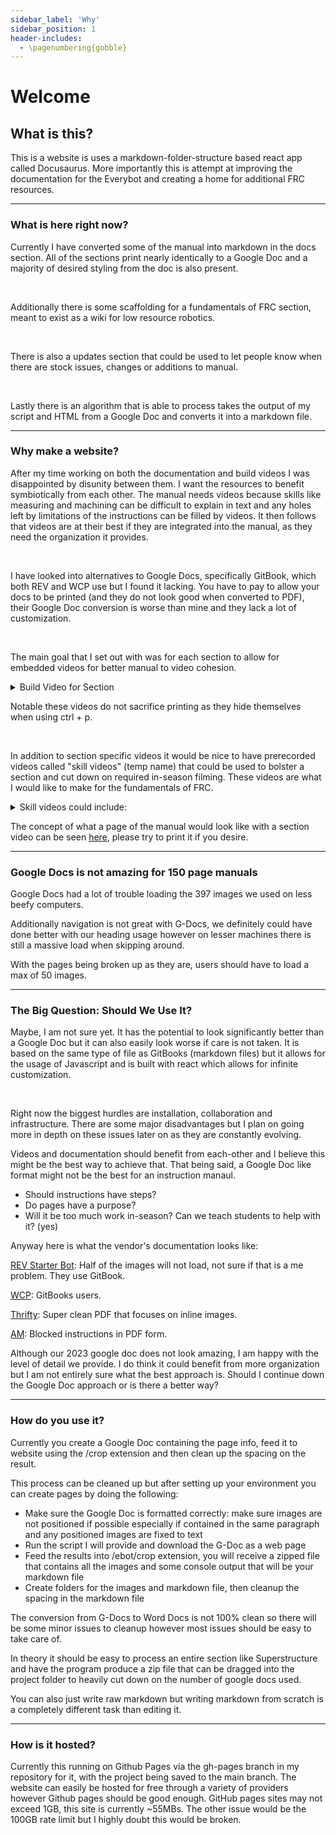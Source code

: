 ```yaml
---
sidebar_label: 'Why'
sidebar_position: 1
header-includes:
  - \pagenumbering{gobble}
---
```


# Welcome

## What is this?

This is a website is uses a markdown-folder-structure based react app called Docusaurus. More importantly this is attempt at improving the documentation for the Everybot and creating a home for additional FRC resources.

<hr/>

### What is here right now?

Currently I have converted some of the manual into markdown in the docs section. All of the sections print nearly identically to a Google Doc and a majority of desired styling from the doc is also present. 

<p> <br /> </p>

Additionally there is some scaffolding for a fundamentals of FRC section, meant to exist as a wiki for low resource robotics. 

<p> <br /> </p>

There is also a updates section that could be used to let people know when there are stock issues, changes or additions to manual.

<p> <br /> </p>

Lastly there is an algorithm that is able to process takes the output of my script and HTML from a Google Doc and converts it into a markdown file.

<hr/>

### Why make a website?

After my time working on both the documentation and build videos I was disappointed by disunity between them. I want the resources to benefit symbiotically from each other. The manual needs videos because skills like measuring and machining can be difficult to explain in text and any holes left by limitations of the instructions can be filled by videos. It then follows that videos are at their best if they are integrated into the manual, as they need the organization it provides. <p> <br /> </p>

I have looked into alternatives to Google Docs, specifically GitBook, which both REV and WCP use but I found it lacking. You have to pay to allow your docs to be printed (and they do not look good when converted to PDF), their Google Doc conversion is worse than mine and they lack a lot of customization. <p> <br /> </p>

The main goal that I set out with was for each section to allow for embedded videos for better manual to video cohesion.

<details >
    <summary>
        Build Video for Section
    </summary>
    <div>
    <iframe width="420" height="315"
        src="https://www.youtube.com/embed/def5QH7UUIU">
    </iframe>
    </div>
</details>

Notable these videos do not sacrifice printing as they hide themselves when using ctrl + p.<p> <br /> </p>

In addition to section specific videos it would be nice to have prerecorded videos called "skill videos" (temp name) that could be used to bolster a section and cut down on required in-season filming. These videos are what I would like to make for the fundamentals of FRC.

<details >
    <summary>
        Skill videos could include:
    </summary>
    <div>
        <ul>
            <li>Reading Engineering Drawings</li>
            <li>Using specific machines</li>
            <li>Dimensioning/marking and so on</li>
            <li>Basically anything from the fundamentals</li>
        </ul>
    </div>
</details>

The concept of what a page of the manual would look like with a section video can be seen [here](../manual/chassis/gearbox-assembly.md), please try to print it if you desire.

<hr/>

### Google Docs is not amazing for 150 page manuals

Google Docs had a lot of trouble loading the 397 images we used on less beefy computers.

Additionally navigation is not great with G-Docs, we definitely could have done better with our heading usage however on lesser machines there is still a massive load when skipping around.

With the pages being broken up as they are, users should have to load a max of 50 images.

<hr/>

### The Big Question: Should We Use It?

Maybe, I am not sure yet. It has the potential to look significantly better than a Google Doc but it can also easily look worse if care is not taken. It is based on the same type of file as GitBooks (markdown files) but it allows for the usage of Javascript and is built with react which allows for infinite customization. <p> <br /> </p>

Right now the biggest hurdles are installation, collaboration and infrastructure. There are some major disadvantages but I plan on going more in depth on these issues later on as they are constantly evolving. 

Videos and documentation should benefit from each-other and I believe this might be the best way to achieve that. That being said, a Google Doc like format might not be the best for an instruction manaul. 

<div>
    <ul>
        <li>Should instructions have steps?</li>
        <li>Do pages have a purpose?</li>
        <li>Will it be too much work in-season? Can we teach students to help with it? (yes)</li>
    </ul>
</div>

Anyway here is what the vendor's documentation looks like: 

[REV Starter Bot](https://docs.revrobotics.com/frc-kickoff-concepts/charged-up-2023/starter-bot-2023-rev-ion-frc/2023-rev-ion-frc-starter-bot-build-guide): Half of the images will not load, not sure if that is a me problem. They use GitBook. 

[WCP](https://docs.wcproducts.com/wcp-single-stage-gearbox/): GitBooks users.

[Thrifty](https://drive.google.com/drive/folders/1J4WqhSLfIULLtzq9aZi6ZGNaLbMHUs0I): Super clean PDF that focuses on inline images.

[AM](https://cdn.andymark.com/media/W1siZiIsIjIwMjMvMDEvMjYvMTEvNTEvNTYvOTMzZjk2M2YtNGM3ZS00ZDJkLWIwNmUtOGMxYjQ0Y2M2ZjViL1dDREMgQXNzZW1ibHkgR3VpZGUgdjEuMjYuMjMucGRmIl1d/WCDC%20Assembly%20Guide%20v1.26.23.pdf?sha=5ab842de7f106a9b): Blocked instructions in PDF form.

Although our 2023 google doc does not look amazing, I am happy with the level of detail we provide. I do think it could benefit from more organization but I am not entirely sure what the best approach is. Should I continue down the Google Doc approach or is there a better way?

<hr/>

### How do you use it?

Currently you create a Google Doc containing the page info, feed it to website using the /crop extension and then clean up the spacing on the result.

This process can be cleaned up but after setting up your environment you can create pages by doing the following: 

<div>
    <ul>
        <li>Make sure the Google Doc is formatted correctly: make sure images are not positioned if possible especially if contained in the same paragraph and any positioned images are fixed to text</li>
        <li>Run the script I will provide and download the G-Doc as a web page</li>
        <li>Feed the results into /ebot/crop extension, you will receive a zipped file that contains all the images and some console output that will be your markdown file</li>
        <li>Create folders for the images and markdown file, then cleanup the spacing in the markdown file</li>
    </ul>
</div>

The conversion from G-Docs to Word Docs is not 100% clean so there will be some minor issues to cleanup however most issues should be easy to take care of.

In theory it should be easy to process an entire section like Superstructure and have the program produce a zip file that can be dragged into the project folder to heavily cut down on the number of google docs used.

You can also just write raw markdown but writing markdown from scratch is a completely different task than editing it. 

<hr/>

### How is it hosted?

Currently this running on Github Pages via the gh-pages branch in my repository for it, with the project being saved to the main branch. The website can easily be hosted for free through a variety of providers however Github pages should be good enough. GitHub pages sites may not exceed 1GB, this site is currently ~55MBs. The other issue would be the 100GB rate limit but I highly doubt this would be broken. 